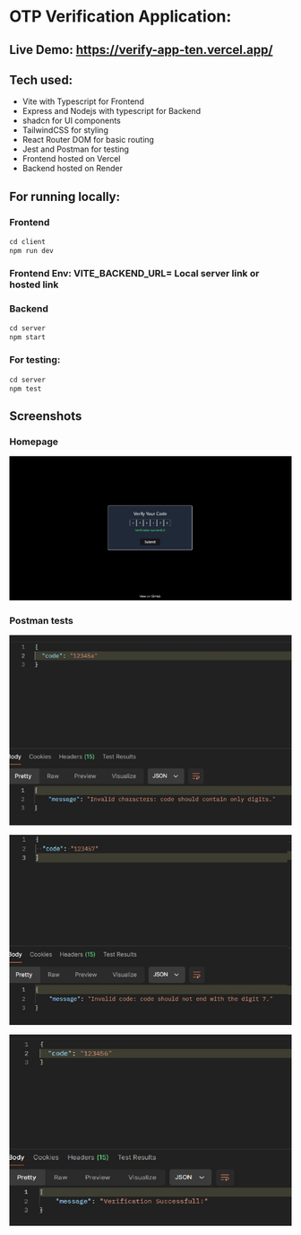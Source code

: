# OTP Verification Application:

## Live Demo: https://verify-app-ten.vercel.app/

## Tech used:
- Vite with Typescript for Frontend
- Express and Nodejs with typescript for Backend
- shadcn for UI components
- TailwindCSS for styling
- React Router DOM for basic routing
- Jest and Postman for testing
- Frontend hosted on Vercel
- Backend hosted on Render

## For running locally:
### Frontend
```
cd client
npm run dev
```

### Frontend Env: VITE_BACKEND_URL= Local server link or hosted link

### Backend
```
cd server
npm start
```

### For testing:
```
cd server
npm test
```
## Screenshots

### Homepage
![App Screenshot](https://github.com/EmpSwarup/verify-app/blob/main/client/src/assets/screenshot.jpg?raw=true)

### Postman tests

![App Screenshot](https://github.com/EmpSwarup/verify-app/blob/main/client/src/assets/screenshot2.jpg?raw=true)

![App Screenshot](https://github.com/EmpSwarup/verify-app/blob/main/client/src/assets/screenshot3.jpg?raw=true)

![App Screenshot](https://github.com/EmpSwarup/verify-app/blob/main/client/src/assets/screenshot4.jpg?raw=true)